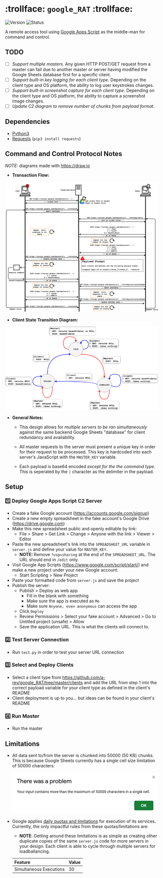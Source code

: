 # :trollface: `google_RAT` :trollface: 
![Version](https://img.shields.io/static/v1?label=Version&message=1.0&color=blue&style=flat-square) ![Status](https://img.shields.io/static/v1?label=Status&message=Development&color=important&style=flat-square)

A remote access tool using [Google Apps Script](https://developers.google.com/apps-script) as the middle-man for command and control.

## TODO

- [ ] _Support multiple masters_. Any given HTTP POST/GET request from a master can fail due to another master or server having modified the Google Sheets database first for a specific client.
- [ ] _Support built-in key logging for each client type_. Depending on the client type and OS platform, the ability to log user keystrokes changes.
- [ ] _Support built-in screenshot capture for each client type_. Depending on the client type and OS platform, the ability to capture a screenshot image changes.
- [ ] _Update C2 diagram to remove number of chunks from payload format_.

## Dependencies

- [Python3](https://www.python.org/downloads/)
- [Requests](https://requests.readthedocs.io/en/master/) (`pip3 install requests`)

## Command and Control Protocol Notes

_NOTE:_ diagrams made with https://draw.io

- **Transaction Flow:**

![architecture](./docs/architecture.png)

- **Client State Transition Diagram:**

![state](./docs/state.png)

- **General Notes:**

  - This design allows for _multiple servers to be ran simultaneously_ against the same backend Google Sheets "database" for client redundancy and availability.

  - All master requests to the server must present a unique key in order for their request to be processed. This key is hardcoded into each server's JavaScript with the `MASTER_KEY` variable.

  - Each payload is base64 encoded _except for the the command type_. This is seperated by the `|` character as the delimiter in the payload. 


## Setup

### :one: Deploy Google Apps Script C2 Server

* Create a fake Google account (https://accounts.google.com/signup)
* Create a new empty spreadsheet in the fake account's Google Drive (https://drive.google.com)
* Make this new spreadsheet public and openly editable by link:
  * File > Share > Get Link > Change > Anyone with the link > Viewer > Editor
* Paste the new spreadsheet's link into the `SPREADSHEET_URL` variable in `server.js` and define your value for `MASTER_KEY`.
  * **NOTE:** Remove `?usp=sharing` at the end of the `SPREADSHEET_URL`. The URL should end in `/edit` only.
* Visit Google App Scripts (https://www.google.com/script/start/) and make a new project under your new Google account:
  * Start Scripting > New Project
* Paste your formatted code from `server.js` and save the project
* Publish the server:
  * Publish > Deploy as web app
    * Fill in the blank with something
    * Make sure the app is executed as `Me`
    * Make sure `Anyone, even anonymous` can access the app
  * Click `Deploy`
  * Review Permissions > Select your fake account > Advanced > Go to Untitled project (unsafe) > Allow
  * Save the application URL. This is what the clients will connect to.

### :two: Test Server Connection

- Run `test.py` in order to test your server URL connection

### :three: Select and Deploy Clients

- Select a client type from https://github.com/a-rey/google_RAT/tree/master/clients and add the URL from step 1 into the correct payload variable for your client type as defined in the client's README
- Client deployment is up to you... but ideas can be found in your client's README

### :four: Run Master

- Run the master

## Limitations

- All data sent to/from the server is chunked into 50000 (50 KB) chunks. This is because Google Sheets currently has a single cell size limitation of 50000 characters:

  ![google_sheets_limitation](./docs/google_sheets_limitation.png)

- Google applies [daily quotas and limitations](https://developers.google.com/apps-script/guides/services/quotas) for execution of its services. Currently, the only impactful rules from these quotas/limitations are:

  - **NOTE**: Getting around these limitations is as simple as creating other duplicate copies of the same `server.js` code for more servers in your design. Each client is able to cycle through multiple servers for loadballancing.

  | Feature                 | Value |
  | ----------------------- | ----- |
  | Simultaneous Executions | 30    |